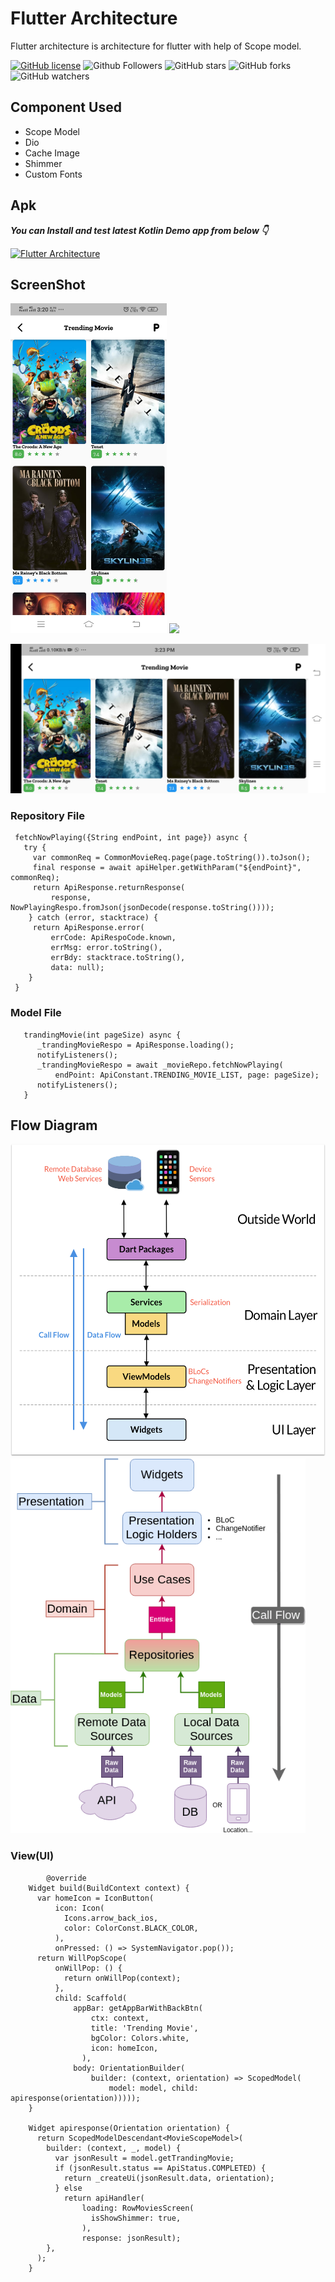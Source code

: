 # Flutter Architecture

Flutter architecture is architecture for flutter with help of Scope model.

[![GitHub license](https://img.shields.io/badge/License-Apache-blue.svg)](LICENSE)
![Github Followers](https://img.shields.io/github/followers/webaddicted?label=Follow&style=social)
![GitHub stars](https://img.shields.io/github/stars/webaddicted/Flutter-Movies4U?style=social)
![GitHub forks](https://img.shields.io/github/forks/webaddicted/Flutter-Movies4U?style=social)
![GitHub watchers](https://img.shields.io/github/watchers/webaddicted/Flutter-Movies4U?style=social)

## Component Used

  * Scope Model
  * Dio
  * Cache Image
  * Shimmer
  * Custom Fonts
  
## Apk

***You can Install and test latest Kotlin Demo app from below 👇***

[![Flutter Architecture](https://img.shields.io/badge/Flutter%20-Architecture-brightgreen.svg?style=for-the-badge&logo=android)](https://github.com/webaddicted/Flutter-architecture/tree/master/apk/flutterarch.apk)


## ScreenShot

<img src="screenshot/home.jpg" width="250">    <img src="screenshot/arch.gif" width="250">

 <img src="screenshot/home_land.jpg" width="600">

### Repository File

     fetchNowPlaying({String endPoint, int page}) async {
       try {
         var commonReq = CommonMovieReq.page(page.toString()).toJson();
         final response = await apiHelper.getWithParam("${endPoint}", commonReq);
         return ApiResponse.returnResponse(
             response, NowPlayingRespo.fromJson(jsonDecode(response.toString())));
        } catch (error, stacktrace) {
         return ApiResponse.error(
             errCode: ApiRespoCode.known,
             errMsg: error.toString(),
             errBdy: stacktrace.toString(),
             data: null);
        }
     }
    
### Model File

       trandingMovie(int pageSize) async {
          _trandingMovieRespo = ApiResponse.loading();
          notifyListeners();
          _trandingMovieRespo = await _movieRepo.fetchNowPlaying(
              endPoint: ApiConstant.TRENDING_MOVIE_LIST, page: pageSize);
          notifyListeners();
       }
 ## Flow Diagram
 
 
<img src="screenshot/arch.png" height="500">


<img src="screenshot/scope.png" height="600">
   
   
   
### View(UI)
            @override
        Widget build(BuildContext context) {
          var homeIcon = IconButton(
              icon: Icon(
                Icons.arrow_back_ios,
                color: ColorConst.BLACK_COLOR,
              ),
              onPressed: () => SystemNavigator.pop());
          return WillPopScope(
              onWillPop: () {
                return onWillPop(context);
              },
              child: Scaffold(
                  appBar: getAppBarWithBackBtn(
                      ctx: context,
                      title: 'Trending Movie',
                      bgColor: Colors.white,
                      icon: homeIcon,
                    ),
                  body: OrientationBuilder(
                      builder: (context, orientation) => ScopedModel(
                          model: model, child: apiresponse(orientation)))));
        }

        Widget apiresponse(Orientation orientation) {
          return ScopedModelDescendant<MovieScopeModel>(
            builder: (context, _, model) {
              var jsonResult = model.getTrandingMovie;
              if (jsonResult.status == ApiStatus.COMPLETED) {
                return _createUi(jsonResult.data, orientation);
              } else
                return apiHandler(
                    loading: RowMoviesScreen(
                      isShowShimmer: true,
                    ),
                    response: jsonResult);
            },
          );
        }


        



